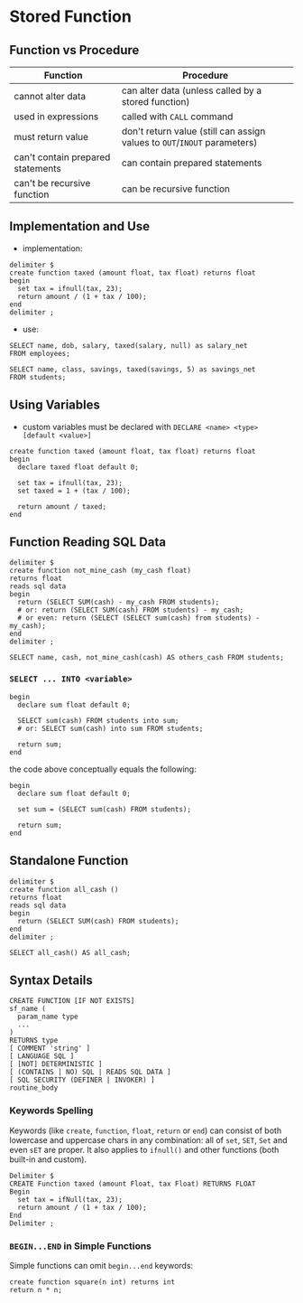 # Stored Function

## Function vs Procedure

| Function | Procedure |
|--|--|
| cannot alter data | can alter data (unless called by a stored function) |
| used in expressions | called with `CALL` command |
| must return value | don't return value (still can assign values to `OUT`/`INOUT` parameters) |
| can't contain prepared statements | can contain prepared statements |
| can't be recursive function | can be recursive function |

## Implementation and Use

* implementation:

```
delimiter $
create function taxed (amount float, tax float) returns float
begin
  set tax = ifnull(tax, 23);
  return amount / (1 + tax / 100);
end
delimiter ;
```

* use:

```
SELECT name, dob, salary, taxed(salary, null) as salary_net
FROM employees;
```

```
SELECT name, class, savings, taxed(savings, 5) as savings_net
FROM students;
```

## Using Variables

* custom variables must be declared with `DECLARE <name> <type> [default <value>]`

```
create function taxed (amount float, tax float) returns float
begin
  declare taxed float default 0;

  set tax = ifnull(tax, 23);
  set taxed = 1 + (tax / 100);

  return amount / taxed;
end
```

## Function Reading SQL Data

```
delimiter $
create function not_mine_cash (my_cash float)
returns float
reads sql data
begin
  return (SELECT SUM(cash) - my_cash FROM students);
  # or: return (SELECT SUM(cash) FROM students) - my_cash;
  # or even: return (SELECT (SELECT sum(cash) from students) - my_cash);
end
delimiter ;
```

```
SELECT name, cash, not_mine_cash(cash) AS others_cash FROM students;
```

### `SELECT ... INTO <variable>`

```
begin
  declare sum float default 0;

  SELECT sum(cash) FROM students into sum;
  # or: SELECT sum(cash) into sum FROM students;

  return sum;
end
```

the code above conceptually equals the following:

```
begin
  declare sum float default 0;

  set sum = (SELECT sum(cash) FROM students);

  return sum;
end
```

## Standalone Function

```
delimiter $
create function all_cash ()
returns float
reads sql data
begin
  return (SELECT SUM(cash) FROM students);
end
delimiter ;
```

```
SELECT all_cash() AS all_cash;
```

## Syntax Details

```
CREATE FUNCTION [IF NOT EXISTS]
sf_name (
  param_name type
  ...
)
RETURNS type
[ COMMENT 'string' ]
[ LANGUAGE SQL ]
[ [NOT] DETERMINISTIC ]
[ (CONTAINS | NO) SQL | READS SQL DATA ]
[ SQL SECURITY (DEFINER | INVOKER) ]
routine_body
```

### Keywords Spelling

Keywords (like `create`, `function`, `float`, `return` or `end`) can consist of both lowercase and uppercase chars in any combination: all of `set`, `SET`, `Set` and even `sET` are proper. It also applies to `ifnull()` and other functions (both built-in and custom).

```
Delimiter $
CREATE Function taxed (amount Float, tax Float) RETURNS FLOAT
Begin
  set tax = ifNull(tax, 23);
  return amount / (1 + tax / 100);
End
Delimiter ;
```

### `BEGIN...END` in Simple Functions

Simple functions can omit `begin...end` keywords:

```
create function square(n int) returns int
return n * n;
```
